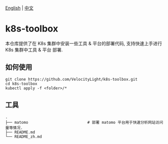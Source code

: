 [English](README.md) | [中文](README_zh.md)

# k8s-toolbox
本仓库提供了在 K8s 集群中安装一些工具 & 平台的部署代码, 支持快速上手进行 K8s 集群中工具 & 平台 部署.

## 如何使用
```
git clone https://github.com/VelocityLight/k8s-toolbox.git
cd k8s-toolbox
kubectl apply -f <folder>/*
```

## 工具
```
.
├── matomo                          # 部署 matomo 平台用于快速分析网站访问量等情况.
├── README.md
└── README_zh.md
```
